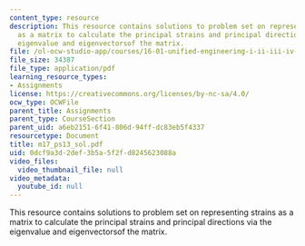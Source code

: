 ```yaml
---
content_type: resource
description: This resource contains solutions to problem set on representing strains
  as a matrix to calculate the principal strains and principal directions via the
  eigenvalue and eigenvectorsof the matrix.
file: /ol-ocw-studio-app/courses/16-01-unified-engineering-i-ii-iii-iv-fall-2005-spring-2006/0dcf9a3d2def3b5a5f2fd8245623088a_m17_ps13_sol.pdf
file_size: 34387
file_type: application/pdf
learning_resource_types:
- Assignments
license: https://creativecommons.org/licenses/by-nc-sa/4.0/
ocw_type: OCWFile
parent_title: Assignments
parent_type: CourseSection
parent_uid: a6eb2151-6f41-806d-94ff-dc83eb5f4337
resourcetype: Document
title: m17_ps13_sol.pdf
uid: 0dcf9a3d-2def-3b5a-5f2f-d8245623088a
video_files:
  video_thumbnail_file: null
video_metadata:
  youtube_id: null
---
```

This resource contains solutions to problem set on representing strains as a matrix to calculate the principal strains and principal directions via the eigenvalue and eigenvectorsof the matrix.